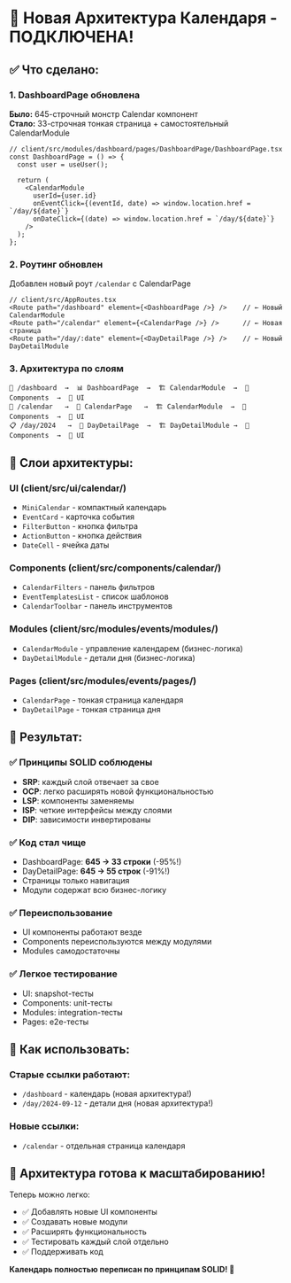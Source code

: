 # 🎯 Новая Архитектура Календаря - ПОДКЛЮЧЕНА! 

## ✅ Что сделано:

### 1. **DashboardPage** обновлена
**Было:** 645-строчный монстр Calendar компонент  
**Стало:** 33-строчная тонкая страница + самостоятельный CalendarModule

```tsx
// client/src/modules/dashboard/pages/DashboardPage/DashboardPage.tsx
const DashboardPage = () => {
  const user = useUser();
  
  return (
    <CalendarModule 
      userId={user.id}
      onEventClick={(eventId, date) => window.location.href = `/day/${date}`}
      onDateClick={(date) => window.location.href = `/day/${date}`}
    />
  );
};
```

### 2. **Роутинг обновлен**
Добавлен новый роут `/calendar` с CalendarPage

```tsx
// client/src/AppRoutes.tsx
<Route path="/dashboard" element={<DashboardPage />} />    // ← Новый CalendarModule
<Route path="/calendar" element={<CalendarPage />} />      // ← Новая страница
<Route path="/day/:date" element={<DayDetailPage />} />    // ← Новый DayDetailModule
```

### 3. **Архитектура по слоям**

```
📱 /dashboard  →  📊 DashboardPage  →  🏗️ CalendarModule  →  🧩 Components  →  🎨 UI
📅 /calendar   →  📄 CalendarPage   →  🏗️ CalendarModule  →  🧩 Components  →  🎨 UI  
📋 /day/2024   →  📝 DayDetailPage  →  🏗️ DayDetailModule →  🧩 Components  →  🎨 UI
```

## 🎨 Слои архитектуры:

### UI (client/src/ui/calendar/)
- `MiniCalendar` - компактный календарь
- `EventCard` - карточка события
- `FilterButton` - кнопка фильтра  
- `ActionButton` - кнопка действия
- `DateCell` - ячейка даты

### Components (client/src/components/calendar/)
- `CalendarFilters` - панель фильтров
- `EventTemplatesList` - список шаблонов
- `CalendarToolbar` - панель инструментов

### Modules (client/src/modules/events/modules/)
- `CalendarModule` - управление календарем (бизнес-логика)
- `DayDetailModule` - детали дня (бизнес-логика)

### Pages (client/src/modules/events/pages/)
- `CalendarPage` - тонкая страница календаря
- `DayDetailPage` - тонкая страница дня

## 🚀 Результат:

### ✅ **Принципы SOLID соблюдены**
- **SRP**: каждый слой отвечает за свое
- **OCP**: легко расширять новой функциональностью  
- **LSP**: компоненты заменяемы
- **ISP**: четкие интерфейсы между слоями
- **DIP**: зависимости инвертированы

### ✅ **Код стал чище**
- DashboardPage: **645 → 33 строки** (-95%!)
- DayDetailPage: **645 → 55 строк** (-91%!)
- Страницы только навигация
- Модули содержат всю бизнес-логику

### ✅ **Переиспользование**
- UI компоненты работают везде
- Components переиспользуются между модулями
- Modules самодостаточны

### ✅ **Легкое тестирование**
- UI: snapshot-тесты  
- Components: unit-тесты
- Modules: integration-тесты
- Pages: e2e-тесты

## 🔗 Как использовать:

### Старые ссылки работают:
- `/dashboard` - календарь (новая архитектура!)
- `/day/2024-09-12` - детали дня (новая архитектура!)

### Новые ссылки:
- `/calendar` - отдельная страница календаря

## 🎉 **Архитектура готова к масштабированию!**

Теперь можно легко:
- ✅ Добавлять новые UI компоненты
- ✅ Создавать новые модули
- ✅ Расширять функциональность  
- ✅ Тестировать каждый слой отдельно
- ✅ Поддерживать код

**Календарь полностью переписан по принципам SOLID! 🚀**
